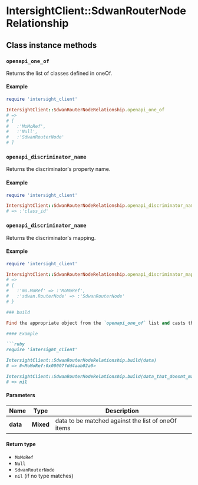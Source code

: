# IntersightClient::SdwanRouterNodeRelationship

## Class instance methods

### `openapi_one_of`

Returns the list of classes defined in oneOf.

#### Example

```ruby
require 'intersight_client'

IntersightClient::SdwanRouterNodeRelationship.openapi_one_of
# =>
# [
#   :'MoMoRef',
#   :'Null',
#   :'SdwanRouterNode'
# ]
```

### `openapi_discriminator_name`

Returns the discriminator's property name.

#### Example

```ruby
require 'intersight_client'

IntersightClient::SdwanRouterNodeRelationship.openapi_discriminator_name
# => :'class_id'
```

### `openapi_discriminator_name`

Returns the discriminator's mapping.

#### Example

```ruby
require 'intersight_client'

IntersightClient::SdwanRouterNodeRelationship.openapi_discriminator_mapping
# =>
# {
#   :'mo.MoRef' => :'MoMoRef',
#   :'sdwan.RouterNode' => :'SdwanRouterNode'
# }

### build

Find the appropriate object from the `openapi_one_of` list and casts the data into it.

#### Example

```ruby
require 'intersight_client'

IntersightClient::SdwanRouterNodeRelationship.build(data)
# => #<MoMoRef:0x00007fdd4aab02a0>

IntersightClient::SdwanRouterNodeRelationship.build(data_that_doesnt_match)
# => nil
```

#### Parameters

| Name | Type | Description |
| ---- | ---- | ----------- |
| **data** | **Mixed** | data to be matched against the list of oneOf items |

#### Return type

- `MoMoRef`
- `Null`
- `SdwanRouterNode`
- `nil` (if no type matches)

